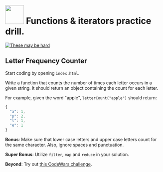 # <img src="https://cloud.githubusercontent.com/assets/7833470/10423298/ea833a68-7079-11e5-84f8-0a925ab96893.png" width="60">  Functions & iterators practice drill.


<a href="https://cloud.githubusercontent.com/assets/1329385/10774272/66b03ef2-7cbd-11e5-8966-a045ef653a22.gif" target="_blank"><img src="https://cloud.githubusercontent.com/assets/1329385/10774272/66b03ef2-7cbd-11e5-8966-a045ef653a22.gif" alt="These may be hard"></a>

## Letter Frequency Counter

Start coding by opening `index.html`.

Write a function that counts the number of times each letter occurs in a given string. It should return an object containing the count for each letter.

For example, given the word "apple", `letterCount("apple")` should return:

```javascript
{
  "a": 1,
  "p": 2,
  "l": 1,
  "e": 1
}
```

**Bonus**: Make sure that lower case letters and upper case letters count for the same character. Also, ignore spaces and punctuation.

**Super Bonus**: Utilize `filter`, `map` and `reduce` in your solution.

**Beyond**: Try out <a href="http://www.codewars.com/kata/character-frequency-1/javascript" target="_blank">this CodeWars challenge</a>.
